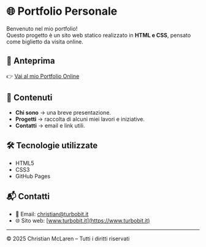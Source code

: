 # 🌐 Portfolio Personale

Benvenuto nel mio portfolio!  
Questo progetto è un sito web statico realizzato in **HTML e CSS**, pensato come biglietto da visita online.

## 🚀 Anteprima
👉 [Vai al mio Portfolio Online](https://pregnasoft.github.io/portfolio)

## 📌 Contenuti
- **Chi sono** → una breve presentazione.
- **Progetti** → raccolta di alcuni miei lavori e iniziative.
- **Contatti** → email e link utili.

## 🛠️ Tecnologie utilizzate
- HTML5
- CSS3
- GitHub Pages

## 📬 Contatti
- 📧 Email: [christian@turbobit.it](mailto:christian@turbobit.it)  
- 🌐 Sito web: [www.turbobit.it](https://www.turbobit.it)

---

© 2025 Christian McLaren – Tutti i diritti riservati
